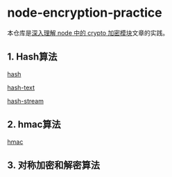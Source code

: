 # node-encryption-practice

本仓库是[深入理解 node 中的 crypto 加密模块](https://www.xiabingbao.com/post/node/node-crypto.html)文章的实践。

## 1. Hash算法

[hash](https://blog.heyliubo.top/node-encryption-practice/hash.js)

[hash-text](https://blog.heyliubo.top/node-encryption-practice/hash-text.js)

[hash-stream](https://blog.heyliubo.top/node-encryption-practice/hash-stream.js)

## 2. hmac算法

[hmac](https://blog.heyliubo.top/node-encryption-practice/hmac.js)

## 3. 对称加密和解密算法

